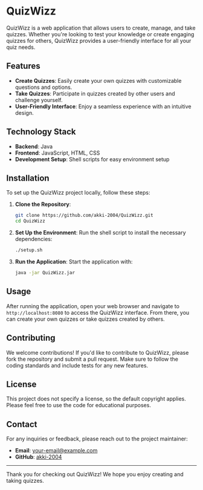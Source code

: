 # QuizWizz



QuizWizz is a web application that allows users to create, manage, and take quizzes. Whether you're looking to test your knowledge or create engaging quizzes for others, QuizWizz provides a user-friendly interface for all your quiz needs.

## Features

- **Create Quizzes**: Easily create your own quizzes with customizable questions and options.
- **Take Quizzes**: Participate in quizzes created by other users and challenge yourself.
- **User-Friendly Interface**: Enjoy a seamless experience with an intuitive design.

## Technology Stack

- **Backend**: Java
- **Frontend**: JavaScript, HTML, CSS
- **Development Setup**: Shell scripts for easy environment setup

## Installation

To set up the QuizWizz project locally, follow these steps:

1. **Clone the Repository**:
   ```bash
   git clone https://github.com/akki-2004/QuizWizz.git
   cd QuizWizz
   ```

2. **Set Up the Environment**:
   Run the shell script to install the necessary dependencies:
   ```bash
   ./setup.sh
   ```

3. **Run the Application**:
   Start the application with:
   ```bash
   java -jar QuizWizz.jar
   ```

## Usage

After running the application, open your web browser and navigate to `http://localhost:8080` to access the QuizWizz interface. From there, you can create your own quizzes or take quizzes created by others.

## Contributing

We welcome contributions! If you'd like to contribute to QuizWizz, please fork the repository and submit a pull request. Make sure to follow the coding standards and include tests for any new features.

## License

This project does not specify a license, so the default copyright applies. Please feel free to use the code for educational purposes.

## Contact

For any inquiries or feedback, please reach out to the project maintainer:

- **Email**: [your-email@example.com](mailto:naniakshay361@gmail.com)
- **GitHub**: [akki-2004](https://github.com/akki-2004)

---

Thank you for checking out QuizWizz! We hope you enjoy creating and taking quizzes.
